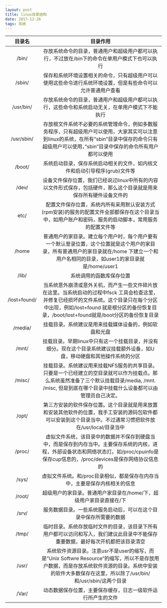 ```yaml
---
layout: post
title: linux目录结构
date: 2017-12-26
tags: 系统
---
```



|目录名         |目录作用|
|:-:            |:-:|
|/bin/         |  存放系统命令的目录，普通用户和超级用户都可以执行，不过放在/bin下的命令在单用户模式下也可以执行|
|/sbin/        |  保存和系统环境设置相关的命令，只有超级用户可以使用这些命令进行系统环境设置，但是有些命令可以允许普通用户查看|
|/usr/bin/     |  存放系统命令的目录，普通用户和超级用户都可以执行，这些命令和系统启动无关，在单用户模式下不能执行|
|/usr/sbin/    |  存放根文件系统不必要的系统管理命令，例如多数服务程序，只有超级用户可以使用，大家其实可以注意到linux的系统，在所有”sbin”目录中保存的命令只有超级用户可以使用，”sbin”目录中保存的命令所有用户都可以使用|
|/boot/        |  系统启动目录，保存系统启动相关的文件，如内核文件和启动引导程序(grub)文件等|
|/dev/         |  设备文件保存位置，我们已经说过linux中所有的内容以文件形式保存，包括硬件，那么这个目录就是用来保存所有硬件设备文件的|
|etc/          |  配置文件保存位置，系统内所有采用默认安装方式(rpm安装)的服务的配置文件全部都保存在这个目录当中，如用户账户和密码，服务的启动脚本，常用服务的配置文件等|
|/home         |  普通用户的家目录。建立每个用户时，每个用户要有一个默认登录位置，这个位置就是这个用户的家目录，所有普通用户的家目录就在/home 下建立一个和用户名相同的目录，如user1的家目录就是/home/user1|
|/lib/         |  系统调用的函数库保存位置|
|/lost+found/  |  当系统意外崩溃或意外关机，而产生一些文件碎片放在这里。当系统启动的过程中fsck 工具会检查这里， 并修复已经损坏的文件系统。这个目录只在每个分区中出现，例如/lost+found 就是根分区的备份恢复目录，/boot/lost+found就是/boot分区的备份恢复目录|
|/media/       |  挂载目录。系统建议是用来挂载媒体设备的，例如软盘和光盘|
|/mnt/         |  挂载目录。早期linux中只有这一个挂载目录，并没有细分。现在这个目录系统建议挂载额外设备，如U盘，移动硬盘和其他操作系统的分区|
|/misc/        |  挂载目录。系统建议用来挂载NFS服务的共享目录。只要是一个已经建立的空目录就可以作为挂载点。那么系统虽然准备了三个默认挂载目录/media,  /mnt.   /misc, 但是到底在哪个目录中挂载什么设备都可以由管理员自己决定。|
|/opt/         |  第三方安装的软件保存位置。这个目录就是用来放置和安装其他软件的位置，我手工安装的源码包软件都可以安装到这个目录当中。不过通常习惯把软件放在/usr/local/目录当中|
|/proc/        |  虚拟文件系统，该目录中的数据并不保存到硬盘当中，而是保存到内存当中。主要保存系统的内核，进程，外部设备状态和网络状态灯。如/proc/cpuinfo是保存cup信息的，/proc/devices是保存网络协议信息的|
|/sys/         |  虚拟文件系统。和/proc目录相似，都是保存在内存当中，主要是保存内核相关的信息|
|/root/        |  超级用户的家目录。普通用户家目录在/home/下，超级用户家目录直接在/下|
|/srv/         |  服务数据目录。一些系统服务启动后，可以在这个目录中保存所需要的数据|
|/tmp/         |  临时目录。系统存放临时文件的目录，该目录下所有用户都可以访问和写入，我们建议此目录中不能保存重要数据，最好每次开机都把该目录清空|
|/usr/         |  系统软件资源目录。注意usr不是user的缩写，而是”Unix Softwre Resource”的缩写，所以不是存放用户数据，而是存放系统软件资源的目录。系统中安装的软件大多数保存在这里，所以除了/usr/bin/和/usr/sbin/这两个目录|
|/Var/         |  动态数据保存位置，主要保存缓存，日志一级软件运行所产生的文件|
 
 
 
 
 
